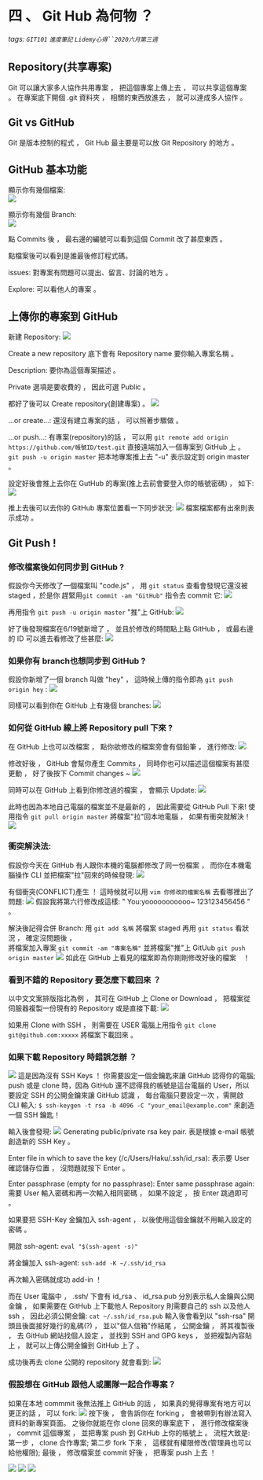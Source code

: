 # 四 、 Git Hub 為何物 ？
###### tags: `GIT101` `進度筆記` `Lidemy心得``2020六月第三週`

## Repository(共享專案) 
Git 可以讓大家多人協作共用專案 ， 把這個專案上傳上去 ， 可以共享這個專案 。
在專案底下開個 .git 資料夾 ， 相關的東西放進去 ， 就可以達成多人協作 。

## Git vs GitHub 
Git 是版本控制的程式 ， Git Hub 最主要是可以放 Git Repository 的地方 。


## GitHub 基本功能
顯示你有幾個檔案:  
![](https://i.imgur.com/9SgyBbx.png)  

顯示你有幾個 Branch:  
![](https://i.imgur.com/iYdfLu2.png)  

點 Commits 後 ， 最右邊的編號可以看到這個 Commit 改了甚麼東西 。

點檔案後可以看到是誰最後修訂程式碼。

issues: 對專案有問題可以提出、留言、討論的地方 。

Explore: 可以看他人的專案 。

## 上傳你的專案到 GitHub
新建 Repository:
![](https://i.imgur.com/nySwSgM.png)

Create a new repository 底下會有 Repository name 要你輸入專案名稱 。

Description: 要你為這個專案描述 。

Private 選項是要收費的 ， 因此可選 Public 。

都好了後可以 Create repository(創建專案) 。
![](https://i.imgur.com/DwpXjdQ.png)

...or create...: 還沒有建立專案的話 ， 可以照著步驟做 。

...or push...: 有專案(repository)的話 ， 可以用  `git remote add origin https://github.com/帳號ID/test.git` 直接遠端加入一個專案到 GitHub 上 。
 `git push -u origin master` 把本地專案推上去 "-u" 表示設定到 origin master 。
 
 設定好後會推上去你在 GutHub 的專案(推上去前會要登入你的帳號密碼) ， 如下:
 ![](https://i.imgur.com/FczTISi.png)
 
 推上去後可以去你的 GitHub 專案位置看一下同步狀況:
 ![](https://i.imgur.com/1HKKRml.png)
檔案檔案都有出來則表示成功 。

## Git Push !
### 修改檔案後如何同步到 GitHub ?
假設你今天修改了一個檔案叫 "code.js" ， 用 `git status` 查看會發現它還沒被 staged ，於是你 趕緊用`git commit -am "GitHub"` 指令去 commit 它:
![](https://i.imgur.com/GKSCbca.png)

再用指令 `git push -u origin master` "推"上 GitHub:
![](https://i.imgur.com/WjfQaHC.png)

好了後發現檔案在6/19號新增了 ， 並且於修改的時間點上點 GitHub ， 或最右邊的 ID 可以進去看修改了些甚麼:
![](https://i.imgur.com/VUSPNRj.png)


### 如果你有 branch也想同步到 GitHub ?
假設你新增了一個 branch 叫做 "hey" ， 這時候上傳的指令即為 `git push origin hey` :
![](https://i.imgur.com/RYUNRpj.png)

同樣可以看到你在 GitHub 上有幾個 branches:
![](https://i.imgur.com/r53awuN.png)

### 如何從 GitHub 線上將 Repository pull 下來 ?
在 GitHub 上也可以改檔案 ， 點你欲修改的檔案旁會有個鉛筆 ， 進行修改:
![](https://i.imgur.com/JctMv7L.png)

修改好後 ， GitHub 會幫你產生 Commits ， 同時你也可以描述這個檔案有甚麼更動 ， 好了後按下 Commit changes ~
![](https://i.imgur.com/VToULwh.png)

同時可以在 GitHub 上看到你修改過的檔案 ， 會顯示 Update:
![](https://i.imgur.com/KqjTPPa.png)

此時也因為本地自己電腦的檔案並不是最新的 ， 因此需要從 GitHub Pull 下來!
使用指令 `git pull origin master` 將檔案"拉"回本地電腦 ， 如果有衝突就解決！
![](https://i.imgur.com/8iHBzdX.png)

### 衝突解決法:
假設你今天在 GitHub 有人跟你本機的電腦都修改了同一份檔案 ， 而你在本機電腦操作 CLI 並把檔案"拉"回來的時候發現:
![](https://i.imgur.com/ztbmNgB.png)

有個衝突(CONFLICT)產生 ！ 這時候就可以用 `vim 你修改的檔案名稱` 去看哪裡出了問題:
![](https://i.imgur.com/TH7Aqtl.png)
假設我將第六行修改成這樣: " You:yooooooooooo~ 123123456456 " 。

解決後記得合併 Branch: 用 `git add 名稱` 將檔案 staged 再用 `git status` 看狀況 ， 確定沒問題後 ，   
將檔案加入專案 `git commit -am "專案名稱"` 並將檔案"推"上 GitUub `git push origin master`
![](https://i.imgur.com/NaZL9TK.png)
如此在 GitHub 上看見的檔案即為你剛剛修改好後的檔案　！

### 看到不錯的 Repository 要怎麼下載回來 ？
以中文文案排版指北為例 ， 其可在 GitHub 上 Clone or Download ， 把檔案從伺服器複製一份現有的 Repository 或是直接下載:
![](https://i.imgur.com/EgsjKv5.png)

如果用 Clone with SSH ， 則需要在 USER 電腦上用指令 `git clone git@github.com:xxxxx` 將檔案下載回來 。

### 如果下載 Repository 時錯誤怎辦 ？
![](https://i.imgur.com/7oT50at.png)
這是因為沒有 SSH Keys ！ 你需要設定一個金鑰匙來讓 GitHub 認得你的電腦; push 或是 clone 時，因為 GitHub 還不認得我的帳號是這台電腦的 User，所以要設定 SSH 的公開金鑰來讓 GitHub 認識 ， 每台電腦只要設定一次 ，需開啟 CLI 輸入: `$ ssh-keygen -t rsa -b 4096 -C "your_email@example.com"` 來創造一個 SSH 鑰匙！

輸入後會發現:
![](https://i.imgur.com/Vavm25B.png)
Generating public/private rsa key pair.
表是根據 e-mail 帳號創造新的 SSH Key 。

Enter file in which to save the key (/c/Users/Haku/.ssh/id_rsa):
表示要 User 確認儲存位置 ， 沒問題就按下 Enter 。

Enter passphrase (empty for no passphrase):
Enter same passphrase again:
需要 User 輸入密碼和再一次輸入相同密碼 ， 如果不設定 ， 按 Enter 跳過即可 。

如果要把 SSH-Key 金鑰加入 ssh-agent ， 以後使用這個金鑰就不用輸入設定的密碼 。

開啟 ssh-agent: `eval "$(ssh-agent -s)"`   

將金鑰加入 ssh-agent: `ssh-add -K ~/.ssh/id_rsa`  

再次輸入密碼就成功 add-in ！

而在 User 電腦中 ， .ssh/ 下會有 id_rsa 、 id_rsa.pub 分別表示私人金鑰與公開金鑰 ， 如果需要在 GitHub 上下載他人 Repository 則需要自己的 ssh 以及他人 ssh ， 因此必須公開金鑰: `cat ~/.ssh/id_rsa.pub` 輸入後會看到以 "ssh-rsa" 開頭且後面接好幾行的亂碼(?) ， 並以"個人信箱"作結尾 ， 公開金鑰 ， 將其複製後 ， 去 GitHub 網站找個人設定 ， 並找到 SSH and GPG keys ， 並把複製內容貼上 ， 就可以上傳公開金鑰到 GitHub 上了 。

成功後再去 clone 公開的 repository 就會看到:
![](https://i.imgur.com/2KorhNQ.png)

### 假設想在 GitHub 跟他人或團隊一起合作專案？
如果在本地 commmit 後無法推上 GitHub 的話 ， 如果真的覺得專案有地方可以更正的話 ， 可以 fork: 
![](https://i.imgur.com/nf8WZud.png)
按下後 ， 會告訴你在 forking ， 會被帶到有辦法寫入資料的新專案頁面。
之後你就能在你 clone 回來的專案底下 ， 進行修改檔案後 ， commit 這個專案 ， 並把專案 push 到 GitHub 上你的帳號上 。
流程大致是:
第一步 ， clone 合作專案; 第二步 fork 下來 ， 這樣就有權限修改(管理員也可以給他權限); 最後 ， 修改檔案並 commit 好後 ， 把專案 push 上去 ！


[![](http://img.shields.io/static/v1?label=SlackMe&message=JhenYu&?style=for-the-badge&logo=appveyor=Slack&color=0095FF)](https://lidemy.slack.com/app_redirect?channel=U014VGFNE6S)
[![](http://img.shields.io/static/v1?label=Linkedin&message=JhenYu&?style=for-the-badge&logo=appveyor=Slack&color=00BFFF)](www.linkedin.com/in/jhen-yu-shih-082b29129)
[![](http://img.shields.io/static/v1?label=→@ＩＧ&message=JhenYu&?style=for-the-badge&logo=appveyor=Slack&color=FF004C)](https://www.instagram.com/haku2zas/?hl=zh-tw)
